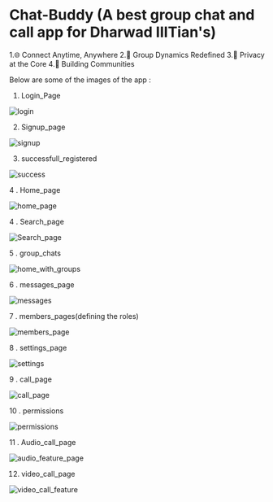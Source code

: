 
# Chat-Buddy (A best group chat and call app for Dharwad IIITian's)

1.🌐 Connect Anytime, Anywhere
2.👥 Group Dynamics Redefined
3.🔐 Privacy at the Core
4.🤝 Building Communities

Below are some of the images of the app : 

1. Login_Page

![login](https://github.com/Chava-Sai/Chat-Buddy/assets/129037829/3626916d-c15e-4387-b58f-92816cb675f3|width=400) 

2. Signup_page

![signup](https://github.com/Chava-Sai/Chat-Buddy/assets/129037829/1b6fb915-2729-4892-9277-b4e8fea64cd9)

3. successfull_registered

![success](https://github.com/Chava-Sai/Chat-Buddy/assets/129037829/1c7f5431-d7dd-45f8-ba79-072680010dac)

4 . Home_page

![home_page](https://github.com/Chava-Sai/Chat-Buddy/assets/129037829/0e459464-7683-49ff-988b-9dc3743cc14d)

4 . Search_page

![Search_page](https://github.com/Chava-Sai/Chat-Buddy/assets/129037829/06f0e627-563c-464f-8f6e-b59f04e188d4)

5 . group_chats

![home_with_groups](https://github.com/Chava-Sai/Chat-Buddy/assets/129037829/de44c93e-77d9-4c17-97f8-726ec3ec1be5)

6 . messages_page

![messages](https://github.com/Chava-Sai/Chat-Buddy/assets/129037829/82c615e3-060c-4439-ac82-5460273a2ae4)

7 . members_pages(defining the roles)

![members_page](https://github.com/Chava-Sai/Chat-Buddy/assets/129037829/260d8ec2-f67b-4915-9601-3dba0d3528f7)

8 . settings_page 

![settings](https://github.com/Chava-Sai/Chat-Buddy/assets/129037829/374f8d6b-f1ac-48f4-b223-cfaa36deec3b)

9 . call_page

![call_page](https://github.com/Chava-Sai/Chat-Buddy/assets/129037829/32c74c07-3a51-44cf-aaec-526855b34c5d)

10 . permissions

![permissions](https://github.com/Chava-Sai/Chat-Buddy/assets/129037829/70cf6ba2-9ee9-4c14-9688-e0b33764653e)

11 . Audio_call_page

![audio_feature_page](https://github.com/Chava-Sai/Chat-Buddy/assets/129037829/21e88f05-93e4-43cd-ad00-ffd1241a131a)

12. video_call_page

![video_call_feature](https://github.com/Chava-Sai/Chat-Buddy/assets/129037829/466e9b56-c25c-4e5e-baab-bd52becdef01)
